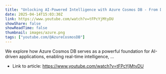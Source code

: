 ```yaml
---
title: "Unlocking AI-Powered Intelligence with Azure Cosmos DB - From Data to Decisions"
date: 2025-04-14T15:03:30Z
link: https://www.youtube.com/watch?v=tFPcYjMtyDU
showShare: false
showReadTime: false
thumbnail: images/azure.png
tags: ["youtube.com/@AzureCosmosDB"]
---
```

We explore how Azure Cosmos DB serves as a powerful foundation for AI-driven applications, enabling real-time intelligence, ...

- Link to article: https://www.youtube.com/watch?v=tFPcYjMtyDU